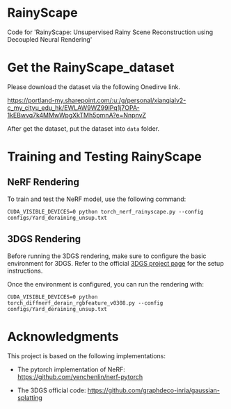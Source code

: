 # RainyScape
Code for 'RainyScape: Unsupervised Rainy Scene Reconstruction using Decoupled Neural Rendering'


# Get the RainyScape_dataset

Please download the dataset via the following Onedirve link.

https://portland-my.sharepoint.com/:u:/g/personal/xianqialv2-c_my_cityu_edu_hk/EWLAW9WZ99lPq1j7OPA-1kEBwvq7k4MMwWpgXkTMh5pmnA?e=NnpnvZ

After get the dataset, put the dataset into ```data``` folder.

# Training and Testing RainyScape

## NeRF Rendering

To train and test the NeRF model, use the following command:

```
CUDA_VISIBLE_DEVICES=0 python torch_nerf_rainyscape.py --config configs/Yard_deraining_unsup.txt
```

## 3DGS Rendering

Before running the 3DGS rendering, make sure to configure the basic environment for 3DGS. Refer to the official [3DGS project page](https://github.com/graphdeco-inria/gaussian-splatting) for the setup instructions.

Once the environment is configured, you can run the rendering with:

```
CUDA_VISIBLE_DEVICES=0 python torch_diffnerf_derain_rgbfeature_v0308.py --config configs/Yard_deraining_unsup.txt
```

# Acknowledgments

This project is based on the following implementations:

- The pytorch implementation of NeRF: https://github.com/yenchenlin/nerf-pytorch

- The 3DGS official code: https://github.com/graphdeco-inria/gaussian-splatting

